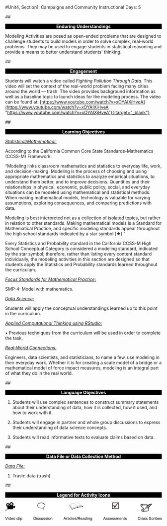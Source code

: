 #Unit4, Section1: Campaigns and Community
Instructional Days: 5

##<p style="background: black; color: white; text-align: center;">**Enduring Understandings**</p>
Modeling Activities are posed as open-ended problems that are designed to challenge students to build models in order to solve complex, real-world problems. They may be used to engage students in statistical reasoning and provide a means to better understand students' thinking.

##<p style="background: black; color: white; text-align: center;">**Engagement**</p>
Students will watch a video called *Fighting Pollution Through Data*.
This video will set the context of the real-world problem facing many cities around the world — trash. The
video provides background information as well as a baseline topic to launch ideas for the modeling process. The video can be found at: [https://www.youtube.com/watch?v=xOYAIXjHveA](https://www.youtube.com/watch?v=xOYAIXjHveA "https://www.youtube.com/watch?v=xOYAIXjHveA"){:target="_blank"}

##<p style="background: black; color: white; text-align: center;">**Learning Objectives**</p>
<ins>*Statistical/Mathematical:*</ins>

According to the California Common Core State Standards-Mathematics (CCSS-M) Framework:

“Modeling links classroom mathematics and statistics to everyday life, work, and decision-making.
Modeling is the process of choosing and using appropriate mathematics and statistics to analyze
empirical situations, to understand them better, and to improve decisions. Quantities and their
relationships in physical, economic, public policy, social, and everyday situations can be modeled using
mathematical and statistical methods. When making mathematical models, technology is valuable for
varying assumptions, exploring consequences, and comparing predictions with data.

Modeling is best interpreted not as a collection of isolated topics, but rather in relation to other standards.
Making mathematical models is a Standard for Mathematical Practice, and specific modeling standards
appear throughout the high school standards indicated by a star symbol (★).”

Every Statistics and Probability standard in the California CCSS-M High School Conceptual Category is
considered a modeling standard, indicated by the star symbol; therefore, rather than listing every content
standard individually, the modeling activities in this section are designed so that students apply the
Statistics and Probability standards learned throughout the curriculum.

<ins>*Focus Standards for Mathematical Practice:*</ins>

SMP-4: Model with mathematics.

<ins>*Data Science:*</ins>

Students will apply the conceptual understandings learned up to this point in the curriculum.

<ins>*Applied Computational Thinking using RStudio:*</ins>

• Previous techniques from the curriculum will be used in order to complete the task.

<ins>*Real-World Connections:*</ins>

Engineers, data scientists, and statisticians, to name a few, use modeling in their everyday work. Whether
it is for creating a scale model of a bridge or a mathematical model of force impact measures, modeling is
an integral part of what they do in the real world.


##<p style="background: black; color: white; text-align: center;">**Language Objectives**</p>
1. Students will use complex sentences to construct summary statements about their understanding
of data, how it is collected, how it used, and how to work with it.

2. Students will engage in partner and whole group discussions to express their
understanding of data science concepts.

3. Students will read informative texts to evaluate claims based on data.

##<p style="background: black; color: white; text-align: center;">**Data File or Data Collection Method**</p>
<ins>*Data File:*</ins>

1. Trash: data (trash)

##<p style="background: black; color: white; text-align: center;">**Legend for Activity Icons**</p>
![legend](../img/legend.png)